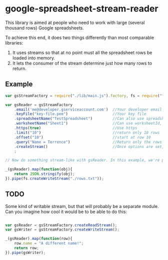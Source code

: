 
google-spreadsheet-stream-reader
==================================
This library is aimed at people who need to work with large (several thousand rows) Google spreadsheets.

To achieve this end, it does two things differently than most comparable libraries:

   1. It uses streams so that at no point must all the spreadsheet rows be loaded into memory.
   2. It lets the consumer of the stream determine just how many rows to return.

Example
--------
```javascript
var gsStreamFactory = require("./lib/main.js").factory, fs = require("fs"), _ = require("highland");

var gsReader = gsStreamFactory
	.email('me@developer.gserviceaccount.com')  //Your developer email address
	.keyFile("key-file.pem")                    //Your key file
	.spreadsheetName("TestSpreadsheet")         //Can also use spreadsheetId, if you know it
	.worksheetName("Sheet1")                    //Can use worksheetId, if you know it
	.https(true)                                //Use https
	.limit("10")                                //return only 10 rows
	.offset("10")                               //start at row 10
	.query("Name = Terrence")                   //Return only the rows where the Name column is equal to Terrence
	.createStream()                             //Once options are set, creates the stream!
	;

// Now do something stream-like with gsReader. In this example, we're passing it to the Highland library to stringify each returned row, then piping to a file stream.

_(gsReader).map(function(obj){
	return JSON.stringify(obj);
}).pipe(fs.createWriteStream("./rows.txt"));

```

TODO
-----
Some kind of writable stream, but that will probably be a separate module. Can you imagine how cool it would be to be able to do this:
```javascript

var gsReader = gsStreamFactory.createReadStream();
var gsWriter = gsStreamFactory.createWriteStream();

_(gsReader).map(function(row){
    row.name = "A different name!";
    return row;
}).pipe(gsWriter);

```
